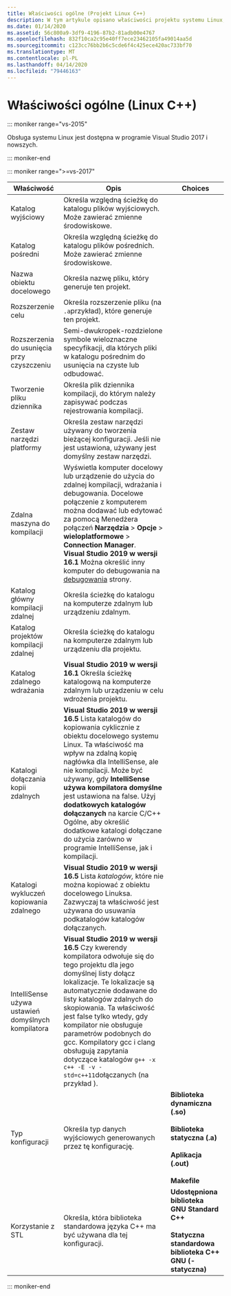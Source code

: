 ```yaml
---
title: Właściwości ogólne (Projekt Linux C++)
description: W tym artykule opisano właściwości projektu systemu Linux, które można ustawić w programie Visual Studio na stronie Właściwości ogólne.
ms.date: 01/14/2020
ms.assetid: 56c800a9-3df9-4196-87b2-81adb00e4767
ms.openlocfilehash: 832f10ca2c95e40ff7ece23462105fa49014aa5d
ms.sourcegitcommit: c123cc76bb2b6c5cde6f4c425ece420ac733bf70
ms.translationtype: MT
ms.contentlocale: pl-PL
ms.lasthandoff: 04/14/2020
ms.locfileid: "79446163"
---
```

# <a name="general-properties-linux-c"></a>Właściwości ogólne (Linux C++)

::: moniker range="vs-2015"

Obsługa systemu Linux jest dostępna w programie Visual Studio 2017 i nowszych.

::: moniker-end

::: moniker range=">=vs-2017"

| Właściwość | Opis | Choices |
|--|--|--|
| Katalog wyjściowy | Określa względną ścieżkę do katalogu plików wyjściowych. Może zawierać zmienne środowiskowe. |
| Katalog pośredni | Określa względną ścieżkę do katalogu plików pośrednich. Może zawierać zmienne środowiskowe. |
| Nazwa obiektu docelowego | Określa nazwę pliku, który generuje ten projekt. |
| Rozszerzenie celu | Określa rozszerzenie pliku (na `.a`przykład), które generuje ten projekt. |
| Rozszerzenia do usunięcia przy czyszczeniu | Semi-dwukropek-rozdzielone symbole wieloznaczne specyfikacji, dla których pliki w katalogu pośrednim do usunięcia na czyste lub odbudować. |
| Tworzenie pliku dziennika | Określa plik dziennika kompilacji, do którym należy zapisywać podczas rejestrowania kompilacji. |
| Zestaw narzędzi platformy | Określa zestaw narzędzi używany do tworzenia bieżącej konfiguracji. Jeśli nie jest ustawiona, używany jest domyślny zestaw narzędzi. |
| Zdalna maszyna do kompilacji | Wyświetla komputer docelowy lub urządzenie do użycia do zdalnej kompilacji, wdrażania i debugowania. Docelowe połączenie z komputerem można dodawać lub edytować za pomocą Menedżera połączeń **Narzędzia** > **Opcje** > **wieloplatformowe** > **Connection Manager**.<br /> **Visual Studio 2019 w wersji 16.1** Można określić inny komputer do debugowania na [debugowania](debugging-linux.md) strony. |
| Katalog główny kompilacji zdalnej | Określa ścieżkę do katalogu na komputerze zdalnym lub urządzeniu zdalnym. |
| Katalog projektów kompilacji zdalnej | Określa ścieżkę do katalogu na komputerze zdalnym lub urządzeniu dla projektu. |
| Katalog zdalnego wdrażania | **Visual Studio 2019 w wersji 16.1** Określa ścieżkę katalogową na komputerze zdalnym lub urządzeniu w celu wdrożenia projektu. |
| Katalogi dołączania kopii zdalnych | **Visual Studio 2019 w wersji 16.5**  Lista katalogów do kopiowania cyklicznie z obiektu docelowego systemu Linux. Ta właściwość ma wpływ na zdalną kopię nagłówka dla IntelliSense, ale nie kompilacji. Może być używany, gdy **IntelliSense używa kompilatora domyślne** jest ustawiona na false. Użyj **dodatkowych katalogów dołączanych** na karcie C/C++ Ogólne, aby określić dodatkowe katalogi dołączane do użycia zarówno w programie IntelliSense, jak i kompilacji. |
| Katalogi wykluczeń kopiowania zdalnego | **Visual Studio 2019 w wersji 16.5** Lista *katalogów,* które nie można kopiować z obiektu docelowego Linuksa. Zazwyczaj ta właściwość jest używana do usuwania podkatalogów katalogów dołączanych. |
| IntelliSense używa ustawień domyślnych kompilatora | **Visual Studio 2019 w wersji 16.5** Czy kwerendy kompilatora odwołuje się do tego projektu dla jego domyślnej listy dołącz lokalizacje. Te lokalizacje są automatycznie dodawane do listy katalogów zdalnych do skopiowania. Ta właściwość jest false tylko wtedy, gdy kompilator nie obsługuje parametrów podobnych do gcc. Kompilatory gcc i clang obsługują zapytania dotyczące katalogów `g++ -x c++ -E -v -std=c++11`dołączanych (na przykład ). |
| Typ konfiguracji | Określa typ danych wyjściowych generowanych przez tę konfigurację. | **Biblioteka dynamiczna (.so)**<br/><br/>**Biblioteka statyczna (.a)**<br/><br/>**Aplikacja (.out)**<br/><br/>**Makefile** |
| Korzystanie z STL | Określa, która biblioteka standardowa języka C++ ma być używana dla tej konfiguracji. | **Udostępniona biblioteka GNU Standard C++**<br/><br/>**Statyczna standardowa biblioteka C++ GNU (-statyczna)** |

::: moniker-end
